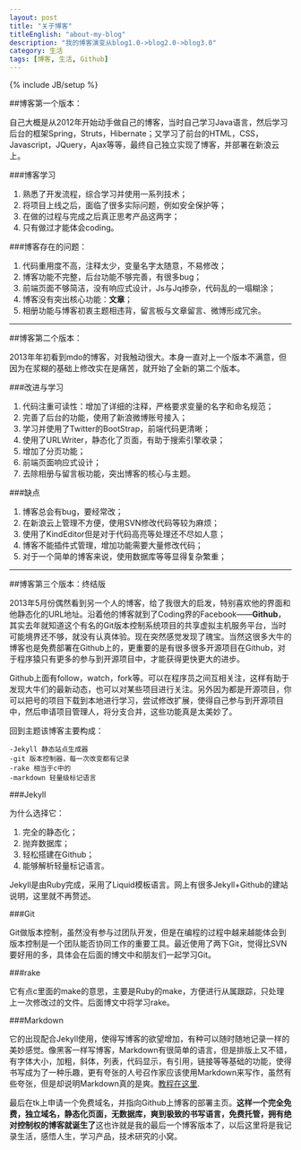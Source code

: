 ```yaml
---
layout: post
title: "关于博客"
titleEnglish: "about-my-blog"
description: "我的博客演变从blog1.0->blog2.0->blog3.0"
category: 生活
tags: [博客, 生活, Github]
---
```

{% include JB/setup %}

##博客第一个版本：

自己大概是从2012年开始动手做自己的博客，当时自己学习Java语言，然后学习后台的框架Spring，Struts，Hibernate；又学习了前台的HTML，CSS，Javascript，JQuery，Ajax等等，最终自己独立实现了博客，并部署在新浪云上。

###博客学习

1. 熟悉了开发流程，综合学习并使用一系列技术；
2. 将项目上线之后，面临了很多实际问题，例如安全保护等；
3. 在做的过程与完成之后真正思考产品这两字；
4. 只有做过才能体会coding。

###博客存在的问题：

1. 代码重用度不高，注释太少，变量名字太随意，不易修改；
2. 博客功能不完整，后台功能不够完善，有很多bug；
3. 前端页面不够简洁，没有响应式设计，Js与Jq掺杂，代码乱的一塌糊涂；
4. 博客没有突出核心功能：**文章**；
5. 相册功能与博客初衷主题相违背，留言板与文章留言、微博形成冗余。

***

##博客第二个版本：

2013年年初看到mdo的博客，对我触动很大。本身一直对上一个版本不满意，但因为在浆糊的基础上修改实在是痛苦，就开始了全新的第二个版本。

###改进与学习

1. 代码注重可读性：增加了详细的注释，严格要求变量的名字和命名规范；
2. 完善了后台的功能，使用了新浪微博账号接入；
3. 学习并使用了Twitter的BootStrap，前端代码更清晰；
4. 使用了URLWriter，静态化了页面，有助于搜索引擎收录；
5. 增加了分页功能；
6. 前端页面响应式设计；
7. 去除相册与留言板功能，突出博客的核心与主题。

###缺点

1. 博客总会有bug，要经常改；
2. 在新浪云上管理不方便，使用SVN修改代码等较为麻烦；
3. 使用了KindEditor但是对于代码高亮等处理还不尽如人意；
4. 博客不能插件式管理，增加功能需要大量修改代码；
5. 对于一个简单的博客来说，使用数据库等等显得复杂繁重；


***

##博客第三个版本：终结版

2013年5月份偶然看到另一个人的博客，给了我很大的启发，特别喜欢他的界面和他静态化的URL地址。沿着他的博客就到了Coding界的Facebook——**Github**， 其实去年就知道这个有名的Git版本控制系统项目的共享虚拟主机服务平台，当时可能境界还不够，就没有认真体验。现在突然感觉发现了瑰宝。当然这很多大牛的博客也是免费部署在Github上的，更重要的是有很多很多开源项目在Github，对于程序猿只有更多的参与到开源项目中，才能获得更快更大的进步。

Github上面有follow，watch，fork等。可以在程序员之间互相关注，这样有助于发现大牛们的最新动态，也可以对某些项目进行关注。另外因为都是开源项目，你可以把号的项目下载到本地进行学习，尝试修改扩展，使得自己参与到开源项目中，然后申请项目管理人，将分支合并，这些功能真是太美妙了。

回到主题该博客主要构成：

    -Jekyll 静态站点生成器
    -git 版本控制器，每一次改变都有记录
    -rake 相当于c中的
    -markdown 轻量级标记语言

###Jekyll

为什么选择它：

1. 完全的静态化；
2. 抛弃数据库；
3. 轻松搭建在Github；
4. 能够解析轻量标记语言。

Jekyll是由Ruby完成，采用了Liquid模板语言。网上有很多Jekyll+Github的建站说明，这里就不再赘述。

###Git

Git做版本控制，虽然没有参与过团队开发，但是在编程的过程中越来越能体会到版本控制是一个团队能否协同工作的重要工具。最近使用了两下Git，觉得比SVN要好用的多，具体会在后面的博文中和朋友们一起学习Git。

###rake

它有点c里面的make的意思，主要是Ruby的make，方便进行从属跟踪，只处理上一次修改过的文件。后面博文中将学习rake。

###Markdown

它的出现配合Jekyll使用，使得写博客的欲望增加，有种可以随时随地记录一样的美妙感觉。像黑客一样写博客，Markdown有很简单的语言，但是排版上又不错，有字体大小，加粗，斜体，列表，代码显示，有引用，链接等等基础的功能，使得书写成为了一种乐趣，更有夸张的人号召作家应该使用Markdown来写作，虽然有些夸张，但是却说明Markdown真的是爽。[教程在这里](http://wowubuntu.com/markdown/ "Markdown语法").

最后在tk上申请一个免费域名，并指向Github上博客的部署主页。**这样一个完全免费，独立域名，静态化页面，无数据库，爽到极致的书写语言，免费托管，拥有绝对控制权的博客就诞生了**这也许就是我的最后一个博客版本了，以后这里将是我记录生活，感悟人生，学习产品，技术研究的小窝。
